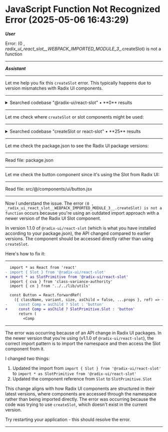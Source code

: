 <!-- Generated by SpecStory -->

# JavaScript Function Not Recognized Error (2025-05-06 16:43:29)

_**User**_

Error: (0 , _radix_ui_react_slot__WEBPACK_IMPORTED_MODULE_3__.createSlot) is not a function

---

_**Assistant**_



---

Let me help you fix this `createSlot` error. This typically happens due to version mismatches with Radix UI components.

---

<details>
            <summary>Searched codebase "@radix-ui/react-slot" • **0** results</summary>
        
No results found
</details>

---

Let me check where `createSlot` or slot components might be used:

---

<details>
            <summary>Searched codebase "createSlot or react-slot" • **25** results</summary>
        
| File | Lines |
|------|-------|
| `src/@/components/ui/button.jsx` | L1-51 |
| `src/@/components/ui/carousel.jsx` | L83-165 |
| `src/@/components/ui/input-otp.jsx` | L1-65 |
| `src/@/components/ui/carousel.jsx` | L1-83 |
| `src/@/components/ui/dialog.jsx` | L1-31 |
| `src/@/components/ui/hover-card.jsx` | L1-27 |
| `src/@/components/ui/select.jsx` | L64-107 |
| `src/@/components/ui/popover.jsx` | L1-29 |
| `src/@/components/ui/select.jsx` | L107-150 |
| `src/@/components/ui/carousel.jsx` | L165-228 |
| `src/@/components/ui/dialog.jsx` | L72-116 |
| `src/@/components/ui/dialog.jsx` | L31-72 |
| `src/@/components/ui/command.jsx` | L103-127 |
| `src/@/components/ui/select.jsx` | L1-64 |
| `src/@/components/ui/scroll-area.jsx` | L1-45 |
| `src/@/components/ui/toast.jsx` | L77-104 |
| `src/@/components/ui/toast.jsx` | L1-50 |
| `src/@/components/ui/command.jsx` | L48-103 |
| `src/@/components/ui/tooltip.jsx` | L1-28 |
| `src/@/components/ui/card.jsx` | L1-62 |
| `src/@/components/ui/alert.jsx` | L1-52 |
| `src/@/components/ui/separator.jsx` | L1-27 |
| `src/@/components/ui/avatar.jsx` | L1-40 |
| `src/components/Banners/YandexAd/index.jsx` | L1-41 |
| `src/@/components/ui/tabs.jsx` | L1-45 |

</details>

---

Let me check the package.json to see the Radix UI package versions:

---

Read file: package.json

---

Let me check the button component since it's using the Slot from Radix UI:

---

Read file: src/@/components/ui/button.jsx

---

Now I understand the issue. The error `(0 , _radix_ui_react_slot__WEBPACK_IMPORTED_MODULE_3__.createSlot) is not a function` occurs because you're using an outdated import approach with a newer version of the Radix UI Slot component.

In version 1.1.0 of `@radix-ui/react-slot` (which is what you have installed according to your package.json), the API changed compared to earlier versions. The component should be accessed directly rather than using `createSlot`.

Here's how to fix it:

---

```diff
  import * as React from 'react'
- import { Slot } from '@radix-ui/react-slot'
+ import * as SlotPrimitive from '@radix-ui/react-slot'
  import { cva } from 'class-variance-authority'
  import { cn } from '../../lib/utils'
```

```diff
  const Button = React.forwardRef(
    ({ className, variant, size, asChild = false, ...props }, ref) => {
-     const Comp = asChild ? Slot : 'button'
+     const Comp = asChild ? SlotPrimitive.Slot : 'button'
      return (
        <Comp
```

---

The error was occurring because of an API change in Radix UI packages. In the newer version that you're using (v1.1.0 of `@radix-ui/react-slot`), the correct import pattern is to import the namespace and then access the Slot component from it.

I changed two things:
1. Updated the import from `import { Slot } from '@radix-ui/react-slot'` to `import * as SlotPrimitive from '@radix-ui/react-slot'`
2. Updated the component reference from `Slot` to `SlotPrimitive.Slot`

This change aligns with how Radix UI components are structured in their latest versions, where components are accessed through the namespace rather than being imported directly. The error was occurring because the code was trying to use `createSlot`, which doesn't exist in the current version.

Try restarting your application - this should resolve the error.

---

